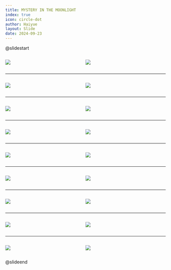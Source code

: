 ```yaml
---
title: MYSTERY IN THE MOONLIGHT
index: true
icon: circle-dot
author: Haiyue
layout: Slide
date: 2024-09-23
---
```

 
@slidestart

<div style="display:flex">
<div style="flex:1">

![](/reading/english/Level-U/MYSTERY%20IN%20THE%20MOONLIGHT/001.webp)
</div>
<div style="flex:1">

![](/reading/english/Level-U/MYSTERY%20IN%20THE%20MOONLIGHT/002.webp)
</div>
</div>

---

<div style="display:flex">
<div style="flex:1">

![](/reading/english/Level-U/MYSTERY%20IN%20THE%20MOONLIGHT/003.webp)
</div>
<div style="flex:1">

![](/reading/english/Level-U/MYSTERY%20IN%20THE%20MOONLIGHT/004.webp)
</div>
</div>

---

<div style="display:flex">
<div style="flex:1">

![](/reading/english/Level-U/MYSTERY%20IN%20THE%20MOONLIGHT/005.webp)
</div>
<div style="flex:1">

![](/reading/english/Level-U/MYSTERY%20IN%20THE%20MOONLIGHT/006.webp)
</div>
</div>

---

<div style="display:flex">
<div style="flex:1">

![](/reading/english/Level-U/MYSTERY%20IN%20THE%20MOONLIGHT/007.webp)
</div>
<div style="flex:1">

![](/reading/english/Level-U/MYSTERY%20IN%20THE%20MOONLIGHT/008.webp)
</div>
</div>

---

<div style="display:flex">
<div style="flex:1">

![](/reading/english/Level-U/MYSTERY%20IN%20THE%20MOONLIGHT/009.webp)
</div>
<div style="flex:1">

![](/reading/english/Level-U/MYSTERY%20IN%20THE%20MOONLIGHT/010.webp)
</div>
</div>

---

<div style="display:flex">
<div style="flex:1">

![](/reading/english/Level-U/MYSTERY%20IN%20THE%20MOONLIGHT/011.webp)
</div>
<div style="flex:1">

![](/reading/english/Level-U/MYSTERY%20IN%20THE%20MOONLIGHT/012.webp)
</div>
</div>

---

<div style="display:flex">
<div style="flex:1">

![](/reading/english/Level-U/MYSTERY%20IN%20THE%20MOONLIGHT/013.webp)
</div>
<div style="flex:1">

![](/reading/english/Level-U/MYSTERY%20IN%20THE%20MOONLIGHT/014.webp)
</div>
</div>

---

<div style="display:flex">
<div style="flex:1">

![](/reading/english/Level-U/MYSTERY%20IN%20THE%20MOONLIGHT/015.webp)
</div>
<div style="flex:1">

![](/reading/english/Level-U/MYSTERY%20IN%20THE%20MOONLIGHT/016.webp)
</div>
</div>

---

<div style="display:flex">
<div style="flex:1">

![](/reading/english/Level-U/MYSTERY%20IN%20THE%20MOONLIGHT/017.webp)
</div>
<div style="flex:1">

![](/reading/english/Level-U/MYSTERY%20IN%20THE%20MOONLIGHT/018.webp)
</div>
</div>

@slideend